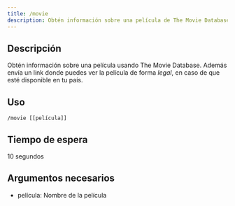 ```yaml
---
title: /movie
description: Obtén información sobre una película de The Movie Database.
---
```


## Descripción
Obtén información sobre una película usando The Movie Database.
Además envía un link donde puedes ver la película de forma *legal*, en caso de que esté disponible en tu país.

## Uso

`/movie [[película]]`

## Tiempo de espera

10 segundos

## Argumentos necesarios

- película: Nombre de la película